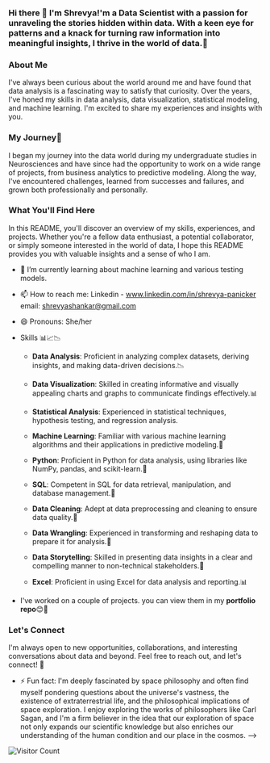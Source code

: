 ### Hi there 👋 I'm Shrevya!'m a Data Scientist with a passion for unraveling the stories hidden within data. With a keen eye for patterns and a knack for turning raw information into meaningful insights, I thrive in the world of data.🤗

### About Me
I've always been curious about the world around me and have found that data analysis is a fascinating way to satisfy that curiosity. Over the years, I've honed my skills in data analysis, data visualization, statistical modeling, and machine learning. I'm excited to share my experiences and insights with you.

### My Journey🔭
I began my journey into the data world  during my undergraduate studies in Neurosciences and have since had the opportunity to work on a wide range of projects, from business analytics to predictive modeling. Along the way, I've encountered challenges, learned from successes and failures, and grown both professionally and personally.


### What You'll Find Here
In this README, you'll discover an overview of my skills, experiences, and projects. Whether you're a fellow data enthusiast, a potential collaborator, or simply someone interested in the world of data, I hope this README provides you with valuable insights and a sense of who I am.


- 🌱 I’m currently learning about machine learning and various testing models.
- 📫 How to reach me:  Linkedin - www.linkedin.com/in/shrevya-panicker   email: shrevyashankar@gmail.com
                     
- 😄 Pronouns: She/her
- Skills 📊📈📉

    - **Data Analysis**: Proficient in analyzing complex datasets, deriving insights, and making data-driven decisions.📉

    - **Data Visualization**: Skilled in creating informative and visually appealing charts and graphs to communicate findings effectively.📊

  - **Statistical Analysis**: Experienced in statistical techniques, hypothesis testing, and regression analysis.

  - **Machine Learning**: Familiar with various machine learning algorithms and their applications in predictive modeling.🤖

  - **Python**: Proficient in Python for data analysis, using libraries like NumPy, pandas, and scikit-learn.🐍

  - **SQL**: Competent in SQL for data retrieval, manipulation, and database management.📂

  - **Data Cleaning**: Adept at data preprocessing and cleaning to ensure data quality.🧹

  - **Data Wrangling**: Experienced in transforming and reshaping data to prepare it for analysis.🧩

  - **Data Storytelling**: Skilled in presenting data insights in a clear and compelling manner to non-technical stakeholders.📖

  - **Excel**: Proficient in using Excel for data analysis and reporting.📊
- I've worked on a couple of projects. you can view them in my **portfolio repo**😊🤗

### Let's Connect
I'm always open to new opportunities, collaborations, and interesting conversations about data and beyond. Feel free to reach out, and let's connect! 📩

- ⚡ Fun fact: I'm deeply fascinated by space philosophy and often find myself pondering questions about the universe's vastness, the existence of extraterrestrial life, and the philosophical implications of space exploration. I enjoy exploring the works of philosophers like Carl Sagan, and I'm a firm believer in the idea that our exploration of space not only expands our scientific knowledge but also enriches our understanding of the human condition and our place in the cosmos.
-->


![Visitor Count](https://profile-counter.glitch.me/{shrevya}/count.svg)
